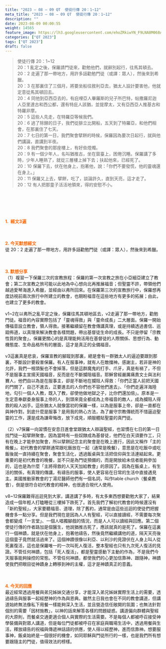 ```yaml
---
title: "2023 – 08 – 09 QT  使徒行傳 20：1~12"
meta_title: "2023 – 08 – 09 QT  使徒行傳 20：1~12"
description: ""
date: 2023-08-09 00:00:55
weight: 14565
feature_image: https://lh3.googleusercontent.com/ehoZRkiwYN_F9LNA8M068AYxt73EavCZno-PD1cJRuf5BbSkQVUWr3gNEbt5kSs28Pb_Elg17kSrtf9ybWvojWoMV6I4tPM3vGRGDq6GkKkPdL2Gut4QAIw4-uykKUAtNiKgQKntvsU=w800
categories: ["QT 2023"]
tags: ["QT 2023"]
draft: false
---
```


<blockquote>使徒行傳 20：1~12<br />
20：1 亂定之後，保羅請門徒來，勸勉他們，就辭別起行，往馬其頓去。<br />
20：2 走遍了那一帶地方，用許多話勸勉門徒（或譯：眾人），然後來到希臘。<br />
20：3 在那裏住了三個月，將要坐船往敘利亞去，猶太人設計要害他，他就定意從馬其頓回去。<br />
20：4 同他到亞西亞去的，有庇哩亞人畢羅斯的兒子所巴特，帖撒羅尼迦人亞里達古和西公都，還有特庇人該猶，並提摩太，又有亞西亞人推基古和特羅非摩。<br />
20：5 這些人先走，在特羅亞等候我們。<br />
20：6 過了除酵的日子，我們從腓立比開船，五天到了特羅亞，和他們相會，在那裏住了七天。<br />
20：7 七日的第一日，我們聚會擘餅的時候，保羅因為要次日起行，就與他們講論，直講到半夜。<br />
20：8 我們聚會的那座樓上，有好些燈燭。<br />
20：9 有一個少年人，名叫猶推古，坐在窗臺上，困倦沉睡。保羅講了多時，少年人睡熟了，就從三層樓上掉下去；扶起他來，已經死了。<br />
20：10 保羅下去，伏在他身上，抱著他，說：「你們不要發慌，他的靈魂還在身上。」<br />
20：11 保羅又上去，擘餅，吃了，談論許久，直到天亮，這才走了。<br />
20：12 有人把那童子活活地領來，得的安慰不小。</blockquote><br />
&nbsp;<br />
<br />
&nbsp;<br />
<br />
<span style="color: #ff6600;"><strong>1.  經文3遍</strong></span><br />
<br />
&nbsp;<br />
<br />
<span style="color: #ff6600;"><strong>2. 今天默想經文<br />
</strong></span>徒 20：2 走遍了那一帶地方，用許多話勸勉門徒（或譯：眾人），然後來到希臘。<br />
<br />
&nbsp;<br />
<br />
<strong><span style="color: #ff6600;">3. 默想分享<br />
</span></strong>（1）複習一下保羅三次的宣教旅程：保羅的第一次宣教之旅在小亞細亞建立了教會；第二次宣教之旅可能以此地為中心想向北再推展福音；但聖靈不許，帶領他們越過愛琴海進入希臘，並經由以弗所回來。在保羅第三次的宣教旅行中，保羅想再度訪視前兩次旅行中所建立的教會，也期盼福音在這些地方有更多的拓展；由此，也建立了更多的教會。<br />
<br />
v1~2在以弗所之亂平定之後，保羅往馬其頓地區去，v2走遍了那一帶地方，勸勉門徒。福音的內容實際包括了「靈魂得救」與「靈命成長」二大層面。保羅一開始傳福音設立教會，領人得救。接著繼續留在教會傳講真理，或是持續透過書信、巡廻佈道，以真理來解決教會各樣問題，帶出基督徒生命的成長。不只是停留「宗教性質的聚會」，保羅更關心的是真理能夠活用在基督徒的人際關係、思想行為、動機態度、生命品格所有的層面，這才是真正的全備福音。<br />
<br />
v3這裏真是悲哀，保羅宣教的腳蹤到那裏，總是會有一群猶太人的逼迫要跟到那裏，不斷設計要殺害保羅。有人在服事神，就有人在敵擋神。感謝主，若非是神的允許，我們一根頭髮也不會掉落，但是這群魔鬼的打手、爪牙，真是有禍了，不但不是服事主宣揚天國福音，反而是在不斷攔阻福音。耶穌曾經嚴厲痛責文士與法利賽人，他們自以為是在服事主，卻是不斷地在攔阻人得救：「你們正當人前把天國的門關了，自己不進去，正要進去的人你們也不容他們進去」、「你們走遍洋海陸地，勾引一個人入教，既入了教，卻使他做地獄之子，比你們還加倍」。原本是一生定意奉獻委身服事上帝的人，到頭來竟全都成為上帝福音的敵人，成為攔阻人得救的殺人凶手。這些猶太人就像當初的保羅一樣，以為是服事上帝，卻是一直都在與神作對。到底什麼是服事？是用我的熱心方法，為了嚴守宗教傳統而不惜逼迫聖靈的工作，還是成為謙卑悔改，放下成見，順服體貼聖靈的真門徒。<br />
<br />
（2）v7保羅一向習慣在安息日進會堂跟猶太人辯論聖經，也習慣在七日的第一日找門徒一起擘餅聚會。因為當時有一些奴隸成為基督徒，他們在白天須要作工，只有在晚上才能參加聚會，所以擘餅記念主的聚會是在晚上進行，因此又稱作「主的晚餐」。初代教會的擘餅通常跟吃飯放在一起（通常是晚餐），意思是在吃飯中或吃飯後就一直持續在聚會，聚會生活化，透過飯桌與生活把信仰與生活連結起來。更重要的是初代教會的晚餐，並不只是為門徒預備的，而是開放給未信者能夠參加的，這也是為什麼「主將得救的人天天加給教會」的原因了。因為在飯桌上，有生活的關係，有真理的傳講，有禱告的服事，使人更容易在日常的生活中直接遇見主。美國推動家教會的丁湯尼醫師他們有一個名詞，叫作table church（餐桌教會），倒是很符合初代教會的精神，也很適合現代人使用。<br />
<br />
v8~12保羅難得巡迴見到大家，講道講了多時，有太多東西想要勸勉大家了，結果造成一個年輕人打瞌睡從三樓掉下跌死了。首先我們了解初代教會的時候還沒有「新約聖經」，大家要聽福音、道理，除了舊約，通常是由這些巡迴的使徒們把握機會多一點分享。但是我們現在是因為人人有聖經，可以直接讀經，不需要每次聚會都變成「一言堂」、一個人唱獨腳戲的情況，而是人人可以讀經與回應。第二個使徒行傳的作者路加是個醫生，他說猶推古死了，應該就真的是死了。保羅在這裏行一個神蹟，就是伏在他身上，抱著他禱告，然後竟然繼續講他的道，隔天天亮後這個童子竟然就活過來了。這個神蹟很像以利亞、以利沙的見證伏在人身上叫人從死裏復活，這也是保羅唯一的一次叫死人復活，整本聖經也只有九次死人復活的見證。不管任何神蹟，包括「死人復活」，都是聖靈感動下主動的作為，不是我們今天服事能夠操控的常態。不管任何神蹟，都使我們的心更加信靠神、跟隨神，神蹟使我們把眼目從神蹟身上轉移到神的主權，這才是神蹟真正的意義。<br />
<br />
&nbsp;<br />
<br />
<strong style="font-size: inherit;"><span style="color: #ff6600;">4. 今天的回應<br />
</span></strong>最近經常透過用餐與弟兄姊妹交通分享，才能深入弟兄姊妹實際生活上的需要，透過禱告與服事一起經歷神的作為與恩典。雖然主日我也會在不同的教會講道，但講道始終無法像私下用餐一樣能夠深入生活，並且營造信任敞開的氛圍；也無法針對個別的需要「因材施教」，以神的話來解答各樣的問題疑惑。講道偏向群體與聖經的大原則，而餐桌交通更適合個人與實際的生活需要。不是每個人都被呼召接受神學裝備與對眾人講道，但是每位門徒都被呼召在家庭與職場生活中，透過用餐與生活，釋放禱告的祝福與傳遞神話語的供應，使人得以經歷神，進而信靠神。想要服事神，飯桌始終是一個很好的機會，如同耶穌與門徒所行的一樣，也是我們所有想要跟隨主的門徒，值得效法的榜樣。<br />
<br />
<audio style="display: none;" controls="controls"></audio><br />
<br />
<audio style="display: none;" controls="controls"></audio><br />
<br />
<audio style="display: none;" controls="controls"></audio><br />
<br />
<audio style="display: none;" controls="controls"></audio><br />
<br />
<audio style="display: none;" controls="controls"></audio>
        